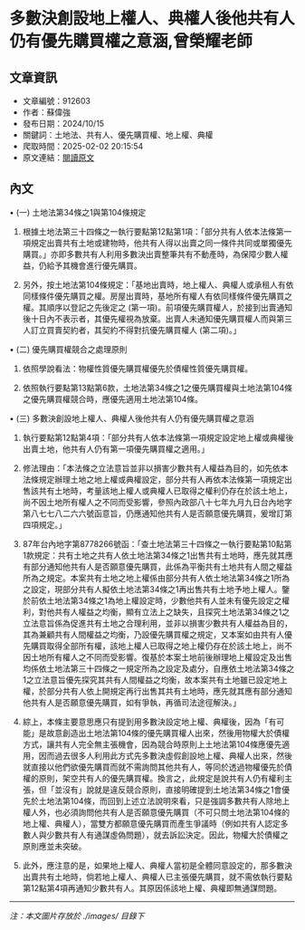 # 多數決創設地上權人、典權人後他共有人仍有優先購買權之意涵,曾榮耀老師

## 文章資訊
- 文章編號：912603
- 作者：蘇偉強
- 發布日期：2024/10/15
- 關鍵詞：土地法、共有人、優先購買權、地上權、典權
- 爬取時間：2025-02-02 20:15:54
- 原文連結：[閱讀原文](https://real-estate.get.com.tw/Columns/detail.aspx?no=912603)

## 內文
• (一) 土地法第34條之1與第104條規定

1. 根據土地法第三十四條之一執行要點第12點第1項：「部分共有人依本法條第一項規定出賣共有土地或建物時，他共有人得以出賣之同一條件共同或單獨優先購買。」亦即多數共有人利用多數決出賣整筆共有不動產時，為保障少數人權益，仍給予其機會進行優先購買。

2. 另外，按土地法第104條規定：「基地出賣時，地上權人、典權人或承租人有依同樣條件優先購買之權。房屋出賣時，基地所有權人有依同樣條件優先購買之權。其順序以登記之先後定之 (第一項)。前項優先購買權人，於接到出賣通知後十日內不表示者，其優先權視為放棄。出賣人未通知優先購買權人而與第三人訂立買賣契約者，其契約不得對抗優先購買權人 (第二項)。」

• (二) 優先購買權競合之處理原則

1. 依照學說看法：物權性質優先購買權優先於債權性質優先購買權。

2. 依照執行要點第13點第6款，土地法第34條之1之優先購買權與土地法第104條之優先購買權競合時，應優先適用土地法第104條。

• (三) 多數決創設地上權人、典權人後他共有人仍有優先購買權之意涵

1. 執行要點第12點第4項：「部分共有人依本法條第一項規定設定地上權或典權後出賣土地，他共有人仍有第一項優先購買權之適用。」

2. 修法理由：「本法條之立法意旨並非以損害少數共有人權益為目的，如先依本法條規定辦理土地之地上權或典權設定，部分共有人再依本法條第一項規定出售該共有土地時，考量該地上權人或典權人已取得之權利仍存在於該土地上，尚不因土地所有權人之不同而受影響，參照內政部八十七年九月九日台內地字第八七七八二六六號函意旨，仍應通知他共有人是否願意優先購買，爰增訂第四項規定。」

3. 87年台內地字第8778266號函：「查土地法第三十四條之一執行要點第10點第1款規定：共有土地之共有人依土地法第34條之1出售共有土地時，應先就其應有部分通知他共有人是否願意優先購買，此係為平衡共有土地共有人間之權益所為之規定。本案共有土地之地上權係由部分共有人依土地法第34條之1所為之設定，現部分共有人擬依土地法第34條之1再出售共有土地予地上權人。鑒於前依土地法第34條之1為地上權設定時，少數他共有人並未有優先設定之權利，對他共有人權益之均衡，顯有立法上之缺失，且探究土地法第34條之1之立法意旨係為促進共有土地之合理利用，並非以損害少數共有人權益為目的，其為兼顧共有人間權益之均衡，乃設優先購買權之規定，又本案如由共有人優先購買取得全部所有權，該地上權人已取得之地上權仍存在於該土地上，尚不因土地所有權人之不同而受影響。復基於本案土地前後辦理地上權設定及出售均係依土地法第三十四條之一規定所為之設定及處分，自應依土地法第34條之1之立法意旨優先探究其共有人間權益之均衡，故本案共有土地雖已設定地上權，於部分共有人依上開規定再行出售其共有土地時，應先就其應有部分通知他共有人是否願意優先購買，如有爭執，再循司法途徑解決。」

4. 綜上，本條主要意思應只有提到用多數決設定地上權、典權後，因為「有可能」是故意創造出土地法第104條的優先購買權人出來，然後用物權大於債權方式，讓共有人完全無主張機會，因為競合時原則上土地法第104條應優先適用，因而過去很多人利用此方式先多數決虛假創設地上權、典權人出來，然後就直接以他們欲優先購買而就不需詢問其他共有人，等同於透過物權優先於債權的原則，架空共有人的優先購買權。換言之，此規定是說共有人仍有權利主張，但「並沒有」說就是違反競合原則，直接明確提到土地法第34條之1會優先於土地法第104條，而回到上述立法說明來看，只是強調多數共有人除地上權人外，也必須詢問他共有人是否願意優先購買（不可只問土地法第104條的地上權、典權人），當雙方都願意優先購買而產生爭議時（例如共有人認定多數人與少數共有人有通謀虛偽問題），就去訴訟決定。因此，物權大於債權之原則應並未突破。

5. 此外，應注意的是，如果地上權人、典權人當初是全體同意設定的，那多數決出賣共有土地時，倘若地上權人、典權人已主張優先購買，就不需依執行要點第12點第4項再通知少數共有人。其原因係該地上權、典權即無通謀問題。
---
*注：本文圖片存放於 ./images/ 目錄下*
